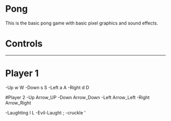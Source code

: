 # Pong

This is the basic pong game with basic pixel graphics and sound effects.

# Controls
---
 # Player 1
 -Up    w W
 -Down  s S
 -Left  a A
 -Right d D
 
 #Player 2
 -Up     Arrow_UP
 -Down   Arrow_Down
 -Left   Arrow_Left
 -Right  Arrow_Right
 
  -Laughting    l L
  -Evil-Laught  ;
  -cruckle      '
